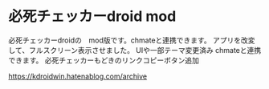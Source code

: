 # 必死チェッカーdroid mod 
必死チェッカーdroidの　mod版です。chmateと連携できます。 
アプリを改変して、フルスクリーン表示させました。
UIや一部テーマ変更済み
chmateと連携できます。
必死チェッカーもどきのリンクコピーボタン追加


https://kdroidwin.hatenablog.com/archive
